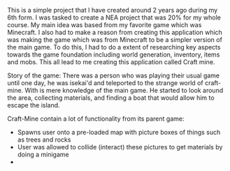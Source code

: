 This is a simple project that I have created around 2 years ago during my 6th form. I was tasked to create a NEA project that was 20% for my whole course. My main idea was based from my favorite game which was Minecraft. I also had to make a reason from creating this application which was making the game which was from Minecraft to be a simpler version of the main game. To do this, I had to do a extent of researching key aspects towards the game foundation including world generation, inventory, items and mobs. This all lead to me creating this application called Craft mine. 

Story of the game: There was a person who was playing their usual game until one day, he was isekai'd and teleported to the strange world of craft-mine. With is mere knowledge of the main game. He started to look around the area, collecting materials, and finding a boat that would allow him to escape the island.

Craft-Mine contain a lot of functionality from its parent game:

- Spawns user onto a pre-loaded map with picture boxes of things such as trees and rocks
- User was allowed to collide (interact) these pictures to get materials by doing a minigame
- 




